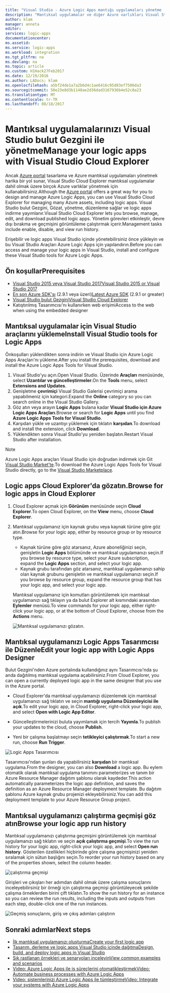```yaml
---
title: "Visual Studio - Azure Logic Apps mantığı uygulamaları yönetme | Microsoft Docs"
description: "Mantıksal uygulamalar ve diğer Azure varlıkları Visual Studio bulut Gezgini ile yönetme"
author: klam
manager: anneta
editor: 
services: logic-apps
documentationcenter: 
ms.assetid: 
ms.service: logic-apps
ms.workload: integration
ms.tgt_pltfrm: na
ms.devlang: na
ms.topic: article
ms.custom: H1Hack27Feb2017
ms.date: 12/19/2016
ms.author: LADocs; klam
ms.openlocfilehash: a5bf24de1a7a2b6d4c1ae6416c95d83ef7506da3
ms.sourcegitcommit: 50e23e8d3b1148ae2d36dad3167936b4e52c8a23
ms.translationtype: MT
ms.contentlocale: tr-TR
ms.lasthandoff: 08/18/2017
---
```

# <a name="manage-your-logic-apps-with-visual-studio-cloud-explorer"></a><span data-ttu-id="41ddc-103">Mantıksal uygulamalarınızı Visual Studio bulut Gezgini ile yönetme</span><span class="sxs-lookup"><span data-stu-id="41ddc-103">Manage your logic apps with Visual Studio Cloud Explorer</span></span>

<span data-ttu-id="41ddc-104">Ancak [Azure portal](https://portal.azure.com/) tasarlama ve Azure mantıksal uygulamaları yönetmek harika bir yol sunar, Visual Studio Cloud Explorer mantıksal uygulamalar dahil olmak üzere birçok Azure varlıklar yönetmek için kullanabilirsiniz.</span><span class="sxs-lookup"><span data-stu-id="41ddc-104">Although the [Azure portal](https://portal.azure.com/) offers a great way for you to design and manage Azure Logic Apps, you can use Visual Studio Cloud Explorer for managing many Azure assets, including logic apps.</span></span> <span data-ttu-id="41ddc-105">Visual Studio bulut Gezgini, Gözat, yönetme, düzenleme sağlar ve logic apps indirme yayımlanır.</span><span class="sxs-lookup"><span data-stu-id="41ddc-105">Visual Studio Cloud Explorer lets you browse, manage, edit, and download published logic apps.</span></span> <span data-ttu-id="41ddc-106">Yönetim görevleri etkinleştir, devre dışı bırakma ve geçmişini görüntüleme çalıştırmak içerir.</span><span class="sxs-lookup"><span data-stu-id="41ddc-106">Management tasks include enable, disable, and view run history.</span></span> 

<span data-ttu-id="41ddc-107">Erişebilir ve logic apps Visual Studio içinde yönetebilirsiniz önce yükleyin ve bu Visual Studio Araçları Azure Logic Apps için yapılandırın.</span><span class="sxs-lookup"><span data-stu-id="41ddc-107">Before you can access and manage your logic apps in Visual Studio, install and configure these Visual Studio tools for Azure Logic Apps.</span></span> 

## <a name="prerequisites"></a><span data-ttu-id="41ddc-108">Ön koşullar</span><span class="sxs-lookup"><span data-stu-id="41ddc-108">Prerequisites</span></span>

* [<span data-ttu-id="41ddc-109">Visual Studio 2015 veya Visual Studio 2017</span><span class="sxs-lookup"><span data-stu-id="41ddc-109">Visual Studio 2015 or Visual Studio 2017</span></span>](https://www.visualstudio.com/downloads/download-visual-studio-vs.aspx)
* <span data-ttu-id="41ddc-110">[En son Azure SDK'sı](https://azure.microsoft.com/downloads/) (2.9.1 veya üzeri)</span><span class="sxs-lookup"><span data-stu-id="41ddc-110">[Latest Azure SDK](https://azure.microsoft.com/downloads/) (2.9.1 or greater)</span></span>
* [<span data-ttu-id="41ddc-111">Visual Studio bulut Gezgini</span><span class="sxs-lookup"><span data-stu-id="41ddc-111">Visual Studio Cloud Explorer</span></span>](https://marketplace.visualstudio.com/items?itemName=MicrosoftCloudExplorer.CloudExplorerforVisualStudio2015)
* <span data-ttu-id="41ddc-112">Katıştırılmış Tasarımcısı'nı kullanırken web erişimi</span><span class="sxs-lookup"><span data-stu-id="41ddc-112">Access to the web when using the embedded designer</span></span>

## <a name="install-visual-studio-tools-for-logic-apps"></a><span data-ttu-id="41ddc-113">Mantıksal uygulamalar için Visual Studio araçlarını yükleme</span><span class="sxs-lookup"><span data-stu-id="41ddc-113">Install Visual Studio tools for Logic Apps</span></span>

<span data-ttu-id="41ddc-114">Önkoşulları yüklendikten sonra indirin ve Visual Studio için Azure Logic Apps Araçları'nı yükleme.</span><span class="sxs-lookup"><span data-stu-id="41ddc-114">After you install the prerequisites, download and install the Azure Logic Apps Tools for Visual Studio.</span></span>

1. <span data-ttu-id="41ddc-115">Visual Studio'yu açın.</span><span class="sxs-lookup"><span data-stu-id="41ddc-115">Open Visual Studio.</span></span> <span data-ttu-id="41ddc-116">Üzerinde **Araçları** menüsünde, select **Uzantılar ve güncelleştirmeler**.</span><span class="sxs-lookup"><span data-stu-id="41ddc-116">On the **Tools** menu, select **Extensions and Updates**.</span></span>
2. <span data-ttu-id="41ddc-117">Genişletme **çevrimiçi** Visual Studio Galerisi çevrimiçi arama yapabilmeniz için kategori.</span><span class="sxs-lookup"><span data-stu-id="41ddc-117">Expand the **Online** category so you can search online in the Visual Studio Gallery.</span></span>
3. <span data-ttu-id="41ddc-118">Göz atın veya arayın **Logic Apps** bulana kadar **Visual Studio için Azure Logic Apps Araçları**.</span><span class="sxs-lookup"><span data-stu-id="41ddc-118">Browse or search for **Logic Apps** until you find **Azure Logic Apps Tools for Visual Studio**.</span></span>
4. <span data-ttu-id="41ddc-119">Karşıdan yükle ve uzantıyı yüklemek için tıklatın **karşıdan**.</span><span class="sxs-lookup"><span data-stu-id="41ddc-119">To download and install the extension, click **Download**.</span></span>
5. <span data-ttu-id="41ddc-120">Yüklendikten sonra Visual Studio'yu yeniden başlatın.</span><span class="sxs-lookup"><span data-stu-id="41ddc-120">Restart Visual Studio after installation.</span></span>

> [!NOTE]
> <span data-ttu-id="41ddc-121">Azure Logic Apps araçları Visual Studio için doğrudan indirmek için Git [Visual Studio Market'te](https://visualstudiogallery.msdn.microsoft.com/e25ad307-46cf-412e-8ba5-5b555d53d2d9).</span><span class="sxs-lookup"><span data-stu-id="41ddc-121">To download the Azure Logic Apps Tools for Visual Studio directly, go to the [Visual Studio Marketplace](https://visualstudiogallery.msdn.microsoft.com/e25ad307-46cf-412e-8ba5-5b555d53d2d9).</span></span>

## <a name="browse-for-logic-apps-in-cloud-explorer"></a><span data-ttu-id="41ddc-122">Logic apps Cloud Explorer'da gözatın.</span><span class="sxs-lookup"><span data-stu-id="41ddc-122">Browse for logic apps in Cloud Explorer</span></span>

1.  <span data-ttu-id="41ddc-123">Cloud Explorer açmak için **Görünüm** menüsünde seçin **Cloud Explorer**.</span><span class="sxs-lookup"><span data-stu-id="41ddc-123">To open Cloud Explorer, on the **View** menu, choose **Cloud Explorer**.</span></span>
2.  <span data-ttu-id="41ddc-124">Mantıksal uygulamanız için kaynak grubu veya kaynak türüne göre göz atın.</span><span class="sxs-lookup"><span data-stu-id="41ddc-124">Browse for your logic app, either by resource group or by resource type.</span></span> 

    * <span data-ttu-id="41ddc-125">Kaynak türüne göre göz atarsanız, Azure aboneliğinizi seçin, genişletin **Logic Apps** bölümünde ve mantıksal uygulamanızı seçin.</span><span class="sxs-lookup"><span data-stu-id="41ddc-125">If you browse by resource type, select your Azure subscription, expand the **Logic Apps** section, and select your logic app.</span></span> 
    * <span data-ttu-id="41ddc-126">Kaynak grubu tarafından göz atarsanız, mantıksal uygulamanızı sahip olan kaynak grubunu genişletin ve mantıksal uygulamanızı seçin.</span><span class="sxs-lookup"><span data-stu-id="41ddc-126">If you browse by resource group, expand the resource group that has your logic app, and select your logic app.</span></span>

    <span data-ttu-id="41ddc-127">Mantıksal uygulamanız için komutları görüntülemek için mantıksal uygulamanızı sağ tıklayın ya da bulut Explorer alt kısmındaki arasından **Eylemler** menüsü.</span><span class="sxs-lookup"><span data-stu-id="41ddc-127">To view commands for your logic app, either right-click your logic app, or at the bottom of Cloud Explorer, choose from the **Actions** menu.</span></span>

    ![Mantıksal uygulamanızı gözatın.](./media/logic-apps-manage-from-vs/browse.png)

## <a name="edit-your-logic-app-with-logic-apps-designer"></a><span data-ttu-id="41ddc-129">Mantıksal uygulamanızı Logic Apps Tasarımcısı ile Düzenle</span><span class="sxs-lookup"><span data-stu-id="41ddc-129">Edit your logic app with Logic Apps Designer</span></span>

<span data-ttu-id="41ddc-130">Bulut Gezgini'nden Azure portalında kullandığınız aynı Tasarımcısı'nda şu anda dağıtılmış mantıksal uygulama açabilirsiniz.</span><span class="sxs-lookup"><span data-stu-id="41ddc-130">From Cloud Explorer, you can open a currently deployed logic app in the same designer that you use in the Azure portal.</span></span> 

* <span data-ttu-id="41ddc-131">Cloud Explorer'da mantıksal uygulamanızı düzenlemek için mantıksal uygulamanızı sağ tıklatın ve seçin **mantığı uygulama Düzenleyicisi ile açık**.</span><span class="sxs-lookup"><span data-stu-id="41ddc-131">To edit your logic app, in Cloud Explorer, right-click your logic app, and select **Open with Logic App Editor**.</span></span> 

* <span data-ttu-id="41ddc-132">Güncelleştirmelerinizi buluta yayımlamak için tercih **Yayımla**.</span><span class="sxs-lookup"><span data-stu-id="41ddc-132">To publish your updates to the cloud, choose **Publish**.</span></span> 

* <span data-ttu-id="41ddc-133">Yeni bir çalışma başlatmayı seçin **tetikleyici çalıştırmak**.</span><span class="sxs-lookup"><span data-stu-id="41ddc-133">To start a new run, choose **Run Trigger**.</span></span>

![Logic Apps Tasarımcısı](./media/logic-apps-manage-from-vs/designer.png)

<span data-ttu-id="41ddc-135">Tasarımcısı'ndan şunları da yapabilirsiniz **karşıdan** bir mantıksal uygulama.</span><span class="sxs-lookup"><span data-stu-id="41ddc-135">From the designer, you can also **Download** a logic app.</span></span> <span data-ttu-id="41ddc-136">Bu eylem otomatik olarak mantıksal uygulama tanımını parameterizes ve tanım bir Azure Resource Manager dağıtım şablonu olarak kaydeder.</span><span class="sxs-lookup"><span data-stu-id="41ddc-136">This action automatically parameterizes the logic app definition, and saves the definition as an Azure Resource Manager deployment template.</span></span> <span data-ttu-id="41ddc-137">Bu dağıtım şablonu Azure kaynak grubu projenizi ekleyebilirsiniz.</span><span class="sxs-lookup"><span data-stu-id="41ddc-137">You can add this deployment template to your Azure Resource Group project.</span></span>

## <a name="browse-your-logic-app-run-history"></a><span data-ttu-id="41ddc-138">Mantıksal uygulamanızı çalıştırma geçmişi göz atın</span><span class="sxs-lookup"><span data-stu-id="41ddc-138">Browse your logic app run history</span></span>

<span data-ttu-id="41ddc-139">Mantıksal uygulamanızı çalıştırma geçmişini görüntülemek için mantıksal uygulamanızı sağ tıklatın ve seçin **açık çalıştırma geçmişi**.</span><span class="sxs-lookup"><span data-stu-id="41ddc-139">To view the run history for your logic app, right-click your logic app, and select **Open run history**.</span></span> <span data-ttu-id="41ddc-140">Gösterilen özellikleri hiçbirinde göre çalışma geçmişinizi yeniden sıralamak için sütun başlığını seçin.</span><span class="sxs-lookup"><span data-stu-id="41ddc-140">To reorder your run history based on any of the properties shown, select the column header.</span></span>

![çalıştırma geçmişi](media/logic-apps-manage-from-vs/runs.png)

<span data-ttu-id="41ddc-142">Girişleri ve çıkışları her adımdan dahil olmak üzere çalışma sonuçlarını inceleyebilirsiniz bir örneği için çalıştırma geçmişi görüntüleyecek şekilde çalışma örneklerden birini çift tıklatın.</span><span class="sxs-lookup"><span data-stu-id="41ddc-142">To show the run history for an instance so you can review the run results, including the inputs and outputs from each step, double-click one of the run instances.</span></span>

![Geçmiş sonuçlarını, giriş ve çıkış adımları çalıştırın](./media/logic-apps-manage-from-vs/history.png)

## <a name="next-steps"></a><span data-ttu-id="41ddc-144">Sonraki adımlar</span><span class="sxs-lookup"><span data-stu-id="41ddc-144">Next steps</span></span>

* [<span data-ttu-id="41ddc-145">İlk mantıksal uygulamanızı oluşturma</span><span class="sxs-lookup"><span data-stu-id="41ddc-145">Create your first logic app</span></span>](logic-apps-create-a-logic-app.md)
* [<span data-ttu-id="41ddc-146">Tasarım, derleme ve logic apps Visual Studio içinde dağıtma</span><span class="sxs-lookup"><span data-stu-id="41ddc-146">Design, build, and deploy logic apps in Visual Studio</span></span>](logic-apps-deploy-from-vs.md)
* [<span data-ttu-id="41ddc-147">Sık rastlanan örnekleri ve senaryoları inceleyin</span><span class="sxs-lookup"><span data-stu-id="41ddc-147">View common examples and scenarios</span></span>](logic-apps-examples-and-scenarios.md)
* [<span data-ttu-id="41ddc-148">Video: Azure Logic Apps ile iş süreçlerini otomatikleştirmek</span><span class="sxs-lookup"><span data-stu-id="41ddc-148">Video: Automate business processes with Azure Logic Apps</span></span>](http://channel9.msdn.com/Events/Build/2016/T694)
* [<span data-ttu-id="41ddc-149">Video: sistemlerinizi Azure Logic Apps ile tümleştirme</span><span class="sxs-lookup"><span data-stu-id="41ddc-149">Video: Integrate your systems with Azure Logic Apps</span></span>](http://channel9.msdn.com/Events/Build/2016/P462)

